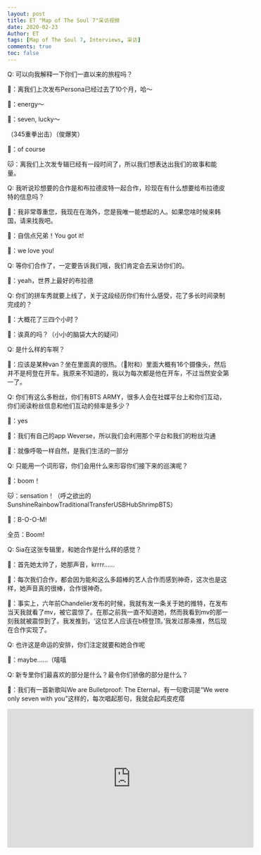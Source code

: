 ```yaml
---
layout: post
title: ET "Map of The Soul 7"采访视频
date: 2020-02-23
Author: ET
tags: [Map of The Soul 7, Interviews, 采访]
comments: true
toc: false
---
```


Q: 可以向我解释一下你们一直以来的旅程吗？

🐨：离我们上次发布Persona已经过去了10个月，哈～

🐰：energy～

🦌：seven, lucky～

（345重拳出击）（俊爆笑）

🐨：of course

🐱：离我们上次发专辑已经有一段时间了，所以我们想表达出我们的故事和能量。

Q: 我听说珍想要的合作是和布拉德皮特一起合作，珍现在有什么想要给布拉德皮特的信息吗？

🦙：我非常尊重您，我现在在海外，您是我唯一能想起的人。如果您啥时候来韩国，请来找我吧。

🐨：自信点兄弟！You got it!

🐤：we love you!

Q: 等你们合作了，一定要告诉我们哦，我们肯定会去采访你们的。

🐨：yeah，世界上最好的布拉德

Q: 你们的拼车秀就要上线了，关于这段经历你们有什么感受，花了多长时间录制完成的？

🐨：大概花了三四个小时？

🐰：诶真的吗？（小小的脑袋大大的疑问）

Q: 是什么样的车啊？

🐨：应该是某种van？坐在里面真的很热。（🐰附和）里面大概有16个摄像头，然后并不是柯登在开车。我原来不知道的，我以为每次都是他在开车，不过当然安全第一了。

Q: 你们有这么多粉丝，你们有BTS ARMY，很多人会在社媒平台上和你们互动，你们阅读粉丝信息和他们互动的频率是多少？

🦌：yes

🐯：我们有自己的app Weverse，所以我们会利用那个平台和我们的粉丝沟通

🐨：就像呼吸一样自然，是我们生活的一部分

Q: 只能用一个词形容，你们会用什么来形容你们接下来的巡演呢？

🐤：boom！

🐱：sensation！（呼之欲出的SunshineRainbowTraditionalTransferUSBHubShrimpBTS）

🐨：B-O-O-M! 

全员：Boom!

Q: Sia在这张专辑里，和她合作是什么样的感觉？

🐰：首先她太帅了，她那声音，krrrr……

🦌：每次我们合作，都会因为能和这么多超棒的艺人合作而感到神奇，这次也是这样，她声音真的很棒，合作很神奇。

🐨：事实上，六年前Chandelier发布的时候，我就有发一条关于她的推特，在发布当天我就看了mv，被它震惊了。在那之前我一直不知道她，然而我看到mv的那一刻我就被震惊到了。我发推到，‘这位艺人应该在b榜登顶。’我发过那条推，然后现在合作实现了。

Q: 也许这是命运的安排，你们注定就要和她合作呢

🐨：maybe……（嘻嘻

Q: 新专里你们最喜欢的部分是什么？最令你们骄傲的部分是什么？

🐤：我们有一首新歌叫We are Bulletproof: The Eternal，有一句歌词是“We were only seven with you”这样的，每次唱起那句，我就会起鸡皮疙瘩

<div class="video-container"><iframe width="560" height="315" src="https://www.youtube.com/embed/oHEjhDiG7ts" frameborder="0" allow="accelerometer; autoplay; encrypted-media; gyroscope; picture-in-picture" allowfullscreen></iframe></div>

